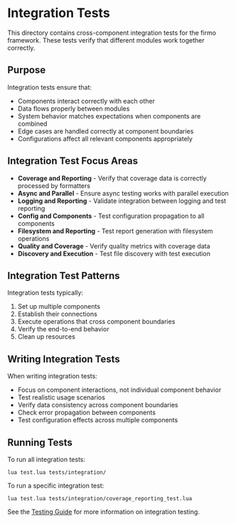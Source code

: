 # Integration Tests

This directory contains cross-component integration tests for the firmo framework. These tests verify that different modules work together correctly.

## Purpose

Integration tests ensure that:

- Components interact correctly with each other
- Data flows properly between modules
- System behavior matches expectations when components are combined
- Edge cases are handled correctly at component boundaries
- Configurations affect all relevant components appropriately

## Integration Test Focus Areas

- **Coverage and Reporting** - Verify that coverage data is correctly processed by formatters
- **Async and Parallel** - Ensure async testing works with parallel execution
- **Logging and Reporting** - Validate integration between logging and test reporting
- **Config and Components** - Test configuration propagation to all components
- **Filesystem and Reporting** - Test report generation with filesystem operations
- **Quality and Coverage** - Verify quality metrics with coverage data
- **Discovery and Execution** - Test file discovery with test execution

## Integration Test Patterns

Integration tests typically:

1. Set up multiple components
2. Establish their connections
3. Execute operations that cross component boundaries
4. Verify the end-to-end behavior
5. Clean up resources

## Writing Integration Tests

When writing integration tests:

- Focus on component interactions, not individual component behavior
- Test realistic usage scenarios
- Verify data consistency across component boundaries
- Check error propagation between components
- Test configuration effects across multiple components

## Running Tests

To run all integration tests:
```
lua test.lua tests/integration/
```

To run a specific integration test:
```
lua test.lua tests/integration/coverage_reporting_test.lua
```

See the [Testing Guide](/docs/coverage_repair/testing_guide.md) for more information on integration testing.